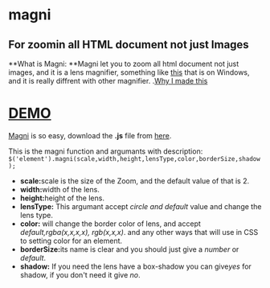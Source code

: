 # magni
## For zoomin all HTML document not just Images

**What is Magni: **Magni let you to zoom all html document not just images,  and it is a lens magnifier, something like [this](http://h10025.www1.hp.com/ewfrf-JAVA/Doc/images/823/c03671284.jpg) that is on Windows, and it is really diffrent with other magnifier. .[Why I made this](http://stackoverflow.com/questions/30070035/magnifier-for-html-document)
# [DEMO](http://www.balit.ir/magni)

[Magni](www.balit.ir/magni) is so easy, download the **.js** file from [here](https://raw.githubusercontent.com/MohammadKermani/magni/master/magni.js).

This is the magni function and argumants with description:
`$('element').magni(scale,width,height,lensType,color,borderSize,shadow);`

<ul>
		<li><b>scale:</b>scale is the size of the Zoom, and the default value of that is 2.</li>
	        <li><b>width:</b>width of the lens.</li>
	        <li><b>height:</b>height of the lens.</li>
	        <li><b>lensType:</b> This argumant accept <i>circle and default</i> value and change the lens type.</li>
	        <li><b>color:</b> will change the border color of lens, and accept <i>default,rgba(x,x,x,x), rgb(x,x,x)</i>. and any other ways that will use in CSS to setting color for an element. </li>
	        <li><b>borderSize:</b>its name is clear and you should just give a <i>number</i> or <i>default</i>.</li>
	        <li><b>shadow:</b> If you need the lens have a box-shadow you can give<i>yes</i> for shadow, if you don't need it give <i>no</i>.</li>
	</ul>

